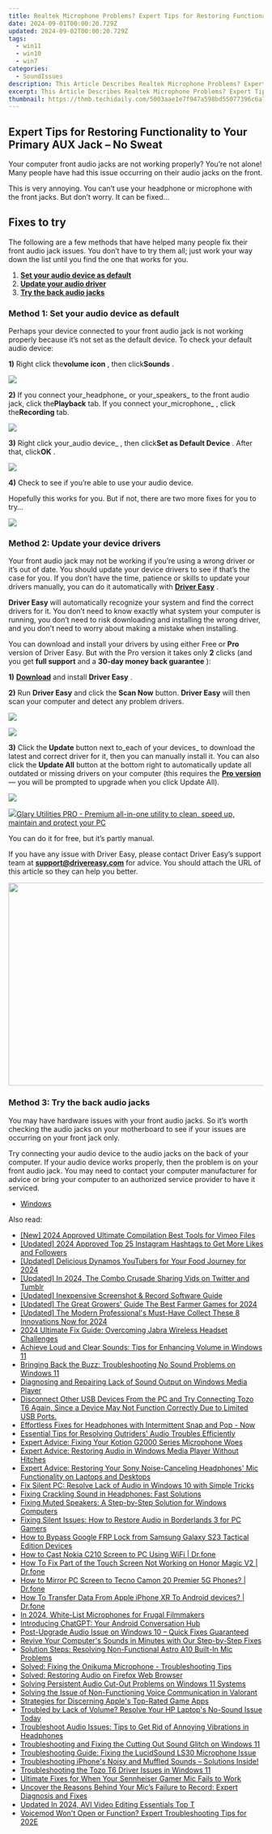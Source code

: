```yaml
---
title: Realtek Microphone Problems? Expert Tips for Restoring Functionality
date: 2024-09-01T00:00:20.729Z
updated: 2024-09-02T00:00:20.729Z
tags:
  - win11
  - win10
  - win7
categories:
  - SoundIssues
description: This Article Describes Realtek Microphone Problems? Expert Tips for Restoring Functionality
excerpt: This Article Describes Realtek Microphone Problems? Expert Tips for Restoring Functionality
thumbnail: https://thmb.techidaily.com/5003aae1e7f947a598bd55077396c6a77042379632f2075c2e5462803d44d042.jpg
---
```


## Expert Tips for Restoring Functionality to Your Primary AUX Jack – No Sweat

Your computer front audio jacks are not working properly? You’re not alone! Many people have had this issue occurring on their audio jacks on the front.

 This is very annoying. You can’t use your headphone or microphone with the front jacks. But don’t worry. It can be fixed…

## Fixes to try

 The following are a few methods that have helped many people fix their front audio jack issues. You don’t have to try them all; just work your way down the list until you find the one that works for you.

1. [**Set your audio device as default**](https://tools.techidaily.com/drivereasy/download/)
2. [**Update your audio driver**](https://tools.techidaily.com/drivereasy/download/)
3. [**Try the back audio jacks**](https://tools.techidaily.com/drivereasy/download/)

### Method 1: Set your audio device as default

 Perhaps your device connected to your front audio jack is not working properly because it’s not set as the default device. To check your default audio device:

**1)** Right click the**volume icon** , then click**Sounds** .

![](https://images.drivereasy.com/wp-content/uploads/2018/06/img_5b348985cac7a.jpg)

**2)** If you connect your_headphone_ or your_speakers_ to the front audio jack, click the**Playback** tab. If you connect your_microphone_ , click the**Recording** tab.

![](https://images.drivereasy.com/wp-content/uploads/2018/06/img_5b348efb28884.jpg)

**3)** Right click your_audio device_ , then click**Set as Default Device** . After that, click**OK** .

![](https://images.drivereasy.com/wp-content/uploads/2018/06/img_5b34902f6d664.jpg)

**4)** Check to see if you’re able to use your audio device.

 Hopefully this works for you. But if not, there are two more fixes for you to try…

<!-- affiliate ads begin -->
<a href="https://shop.copernic.com/order/checkout.php?PRODS=41033101&QTY=1&AFFILIATE=108875&CART=1"><img src="https://secure.2checkout.com/images/merchant/8d30aa96e72440759f74bd2306c1fa3d/Copernic-2023-Affiliate-728x90-Elite.png" border="0"></a>
<!-- affiliate ads end -->
### Method 2: Update your device drivers

 Your front audio jack may not be working if you’re using a wrong driver or it’s out of date. You should update your device drivers to see if that’s the case for you. If you don’t have the time, patience or skills to update your drivers manually, you can do it automatically with [**Driver Easy**](https://tools.techidaily.com/drivereasy/download/) .

**Driver Easy**  will automatically recognize your system and find the correct drivers for it. You don’t need to know exactly what system your computer is running, you don’t need to risk downloading and installing the wrong driver, and you don’t need to worry about making a mistake when installing.

 You can download and install your drivers by using either Free or **Pro**  version of Driver Easy. But with the Pro version it takes only **2**  clicks (and you get **full support** and a **30-day money back guarantee** ):

**1)** [**Download**](https://tools.techidaily.com/drivereasy/download/) and install **Driver Easy** .

**2)** Run **Driver Easy** and click the **Scan Now** button. **Driver Easy**  will then scan your computer and detect any problem drivers.

![](https://images.drivereasy.com/wp-content/uploads/2018/06/img_5b344dbcb3a78.jpg)

<!-- affiliate ads begin -->
<a href="https://secure.2checkout.com/order/checkout.php?PRODS=3851691&QTY=1&AFFILIATE=108875&CART=1"><img src="http://www.aiseesoft.com/avangate/30p/banner.jpg" border="0"></a>
<!-- affiliate ads end -->
**3)**  Click the **Update**  button next to_each of your devices_ to download the latest and correct driver for it, then you can manually install it. You can also click the **Update All**  button at the bottom right to automatically update all outdated or missing drivers on your computer (this requires the **[Pro version](https://tools.techidaily.com/drivereasy/download/)**  — you will be prompted to upgrade when you click Update All).

![](https://images.drivereasy.com/wp-content/uploads/2018/06/img_5b3494ff64802.jpg)

<!-- affiliate ads begin -->
<a href="https://order.glarysoft.com/order/checkout.php?PRODS=4535075&QTY=1&AFFILIATE=108875&CART=1"><img src="https://secure.avangate.com/images/merchant/6734fa703f6633ab896eecbdfad8953a/products/GU-500_672.png" border="0">Glary Utilities PRO -  Premium all-in-one utility to clean, speed up, maintain and protect your PC</a>
<!-- affiliate ads end -->
 You can do it for free, but it’s partly manual.

 If you have any issue with Driver Easy, please contact Driver Easy’s support team at **[support@drivereasy.com](https://tools.techidaily.com/drivereasy/download/)**  for advice. You should attach the URL of this article so they can help you better.

<!-- affiliate ads begin -->
<a href="https://aidotcom.pxf.io/c/5597632/2086436/19576" target="_top" id="2086436"><img src="//a.impactradius-go.com/display-ad/19576-2086436" border="0" alt="" width="1500" height="400"/></a><img height="0" width="0" src="https://imp.pxf.io/i/5597632/2086436/19576" style="position:absolute;visibility:hidden;" border="0" />
<!-- affiliate ads end -->
### Method 3: Try the back audio jacks

 You may have hardware issues with your front audio jacks. So it’s worth checking the audio jacks on your motherboard to see if your issues are occurring on your front jack only.

 Try connecting your audio device to the audio jacks on the back of your computer. If your audio device works properly, then the problem is on your front audio jack. You may need to contact your computer manufacturer for advice or bring your computer to an authorized service provider to have it serviced.

* [Windows](https://tools.techidaily.com/drivereasy/download/)

<ins class="adsbygoogle"
     style="display:block"
     data-ad-format="autorelaxed"
     data-ad-client="ca-pub-7571918770474297"
     data-ad-slot="1223367746"></ins>



<ins class="adsbygoogle"
     style="display:block"
     data-ad-client="ca-pub-7571918770474297"
     data-ad-slot="8358498916"
     data-ad-format="auto"
     data-full-width-responsive="true"></ins>

<span class="atpl-alsoreadstyle">Also read:</span>
<div><ul>
<li><a href="https://vimeo-videos.techidaily.com/new-2024-approved-ultimate-compilation-best-tools-for-vimeo-files/"><u>[New] 2024 Approved  Ultimate Compilation  Best Tools for Vimeo Files</u></a></li>
<li><a href="https://instagram-videos.techidaily.com/updated-2024-approved-top-25-instagram-hashtags-to-get-more-likes-and-followers/"><u>[Updated] 2024 Approved  Top 25 Instagram Hashtags to Get More Likes and Followers</u></a></li>
<li><a href="https://facebook-video-share.techidaily.com/updated-delicious-dynamos-youtubers-for-your-food-journey-for-2024/"><u>[Updated] Delicious Dynamos  YouTubers for Your Food Journey for 2024</u></a></li>
<li><a href="https://twitter-videos.techidaily.com/updated-in-2024-the-combo-crusade-sharing-vids-on-twitter-and-tumblr/"><u>[Updated] In 2024, The Combo Crusade  Sharing Vids on Twitter and Tumblr</u></a></li>
<li><a href="https://on-screen-recording.techidaily.com/updated-inexpensive-screenshot-and-record-software-guide/"><u>[Updated] Inexpensive Screenshot & Record Software Guide</u></a></li>
<li><a href="https://screen-mirroring-recording.techidaily.com/updated-the-great-growers-guide-the-best-farmer-games-for-2024/"><u>[Updated] The Great Growers' Guide  The Best Farmer Games for 2024</u></a></li>
<li><a href="https://facebook-video-files.techidaily.com/updated-the-modern-professionals-must-have-collect-these-8-innovations-now-for-2024/"><u>[Updated] The Modern Professional's Must-Have  Collect These 8 Innovations Now for 2024</u></a></li>
<li><a href="https://sound-issues.techidaily.com/2024-ultimate-fix-guide-overcoming-jabra-wireless-headset-challenges/"><u>2024 Ultimate Fix Guide: Overcoming Jabra Wireless Headset Challenges</u></a></li>
<li><a href="https://sound-issues.techidaily.com/achieve-loud-and-clear-sounds-tips-for-enhancing-volume-in-windows-11/"><u>Achieve Loud and Clear Sounds: Tips for Enhancing Volume in Windows 11</u></a></li>
<li><a href="https://sound-issues.techidaily.com/bringing-back-the-buzz-troubleshooting-no-sound-problems-on-windows-11/"><u>Bringing Back the Buzz: Troubleshooting No Sound Problems on Windows 11</u></a></li>
<li><a href="https://sound-issues.techidaily.com/diagnosing-and-repairing-lack-of-sound-output-on-windows-media-player/"><u>Diagnosing and Repairing Lack of Sound Output on Windows Media Player</u></a></li>
<li><a href="https://sound-issues.techidaily.com/disconnect-other-usb-devices-from-the-pc-and-try-connecting-tozo-t6-again-since-a-device-may-not-function-correctly-due-to-limited-usb-ports/"><u>Disconnect Other USB Devices From the PC and Try Connecting Tozo T6 Again, Since a Device May Not Function Correctly Due to Limited USB Ports.</u></a></li>
<li><a href="https://sound-issues.techidaily.com/1723015043419-effortless-fixes-for-headphones-with-intermittent-snap-and-pop-now/"><u>Effortless Fixes for Headphones with Intermittent Snap and Pop - Now</u></a></li>
<li><a href="https://sound-issues.techidaily.com/essential-tips-for-resolving-outriders-audio-troubles-efficiently/"><u>Essential Tips for Resolving Outriders' Audio Troubles Efficiently</u></a></li>
<li><a href="https://sound-issues.techidaily.com/expert-advice-fixing-your-kotion-g2000-series-microphone-woes/"><u>Expert Advice: Fixing Your Kotion G2000 Series Microphone Woes</u></a></li>
<li><a href="https://sound-issues.techidaily.com/expert-advice-restoring-audio-in-windows-media-player-without-hitches/"><u>Expert Advice: Restoring Audio in Windows Media Player Without Hitches</u></a></li>
<li><a href="https://sound-issues.techidaily.com/expert-advice-restoring-your-sony-noise-canceling-headphones-mic-functionality-on-laptops-and-desktops/"><u>Expert Advice: Restoring Your Sony Noise-Canceling Headphones' Mic Functionality on Laptops and Desktops</u></a></li>
<li><a href="https://sound-issues.techidaily.com/fix-silent-pc-resolve-lack-of-audio-in-windows-10-with-simple-tricks/"><u>Fix Silent PC: Resolve Lack of Audio in Windows 10 with Simple Tricks</u></a></li>
<li><a href="https://sound-issues.techidaily.com/1723016646046-fixing-crackling-sound-in-headphones-fast-solutions/"><u>Fixing Crackling Sound in Headphones: Fast Solutions</u></a></li>
<li><a href="https://sound-issues.techidaily.com/fixing-muted-speakers-a-step-by-step-solution-for-windows-computers/"><u>Fixing Muted Speakers: A Step-by-Step Solution for Windows Computers</u></a></li>
<li><a href="https://sound-issues.techidaily.com/fixing-silent-issues-how-to-restore-audio-in-borderlands-3-for-pc-gamers/"><u>Fixing Silent Issues: How to Restore Audio in Borderlands 3 for PC Gamers</u></a></li>
<li><a href="https://android-frp.techidaily.com/how-to-bypass-google-frp-lock-from-samsung-galaxy-s23-tactical-edition-devices-by-drfone-android/"><u>How to Bypass Google FRP Lock from Samsung Galaxy S23 Tactical Edition Devices</u></a></li>
<li><a href="https://screen-mirror.techidaily.com/how-to-cast-nokia-c210-screen-to-pc-using-wifi-drfone-by-drfone-android/"><u>How to Cast Nokia C210 Screen to PC Using WiFi | Dr.fone</u></a></li>
<li><a href="https://fix-guide.techidaily.com/how-to-fix-part-of-the-touch-screen-not-working-on-honor-magic-v2-drfone-by-drfone-fix-android-problems-fix-android-problems/"><u>How To Fix Part of the Touch Screen Not Working on Honor Magic V2 | Dr.fone</u></a></li>
<li><a href="https://screen-mirror.techidaily.com/how-to-mirror-pc-screen-to-tecno-camon-20-premier-5g-phones-drfone-by-drfone-android/"><u>How to Mirror PC Screen to Tecno Camon 20 Premier 5G Phones? | Dr.fone</u></a></li>
<li><a href="https://techidaily.com/how-to-transfer-data-from-apple-iphone-xr-to-android-devices-drfone-by-drfone-transfer-data-from-ios-transfer-data-from-ios/"><u>How To Transfer Data From Apple iPhone XR To Android devices? | Dr.fone</u></a></li>
<li><a href="https://facebook-video-footage.techidaily.com/in-2024-white-list-microphones-for-frugal-filmmakers/"><u>In 2024, White-List Microphones for Frugal Filmmakers</u></a></li>
<li><a href="https://tech-hub.techidaily.com/introducing-chatgpt-your-android-conversation-hub/"><u>Introducing ChatGPT: Your Android Conversation Hub</u></a></li>
<li><a href="https://sound-issues.techidaily.com/post-upgrade-audio-issue-on-windows-10-quick-fixes-guaranteed/"><u>Post-Upgrade Audio Issue on Windows 10 – Quick Fixes Guaranteed</u></a></li>
<li><a href="https://sound-issues.techidaily.com/revive-your-computers-sounds-in-minutes-with-our-step-by-step-fixes/"><u>Revive Your Computer's Sounds in Minutes with Our Step-by-Step Fixes</u></a></li>
<li><a href="https://sound-issues.techidaily.com/solution-steps-resolving-non-functional-astro-a10-built-in-mic-problems/"><u>Solution Steps: Resolving Non-Functional Astro A10 Built-In Mic Problems</u></a></li>
<li><a href="https://sound-issues.techidaily.com/solved-fixing-the-onikuma-microphone-troubleshooting-tips/"><u>Solved: Fixing the Onikuma Microphone - Troubleshooting Tips</u></a></li>
<li><a href="https://sound-issues.techidaily.com/solved-restoring-audio-on-firefox-web-browser/"><u>Solved: Restoring Audio on Firefox Web Browser</u></a></li>
<li><a href="https://sound-issues.techidaily.com/solving-persistent-audio-cut-out-problems-on-windows-11-systems/"><u>Solving Persistent Audio Cut-Out Problems on Windows 11 Systems</u></a></li>
<li><a href="https://sound-issues.techidaily.com/solving-the-issue-of-non-functioning-voice-communication-in-valorant/"><u>Solving the Issue of Non-Functioning Voice Communication in Valorant</u></a></li>
<li><a href="https://games-able.techidaily.com/strategies-for-discerning-apples-top-rated-game-apps/"><u>Strategies for Discerning Apple's Top-Rated Game Apps</u></a></li>
<li><a href="https://sound-issues.techidaily.com/1723015768100-troubled-by-lack-of-volume-resolve-your-hp-laptops-no-sound-issue-today/"><u>Troubled by Lack of Volume? Resolve Your HP Laptop's No-Sound Issue Today</u></a></li>
<li><a href="https://sound-issues.techidaily.com/troubleshoot-audio-issues-tips-to-get-rid-of-annoying-vibrations-in-headphones/"><u>Troubleshoot Audio Issues: Tips to Get Rid of Annoying Vibrations in Headphones</u></a></li>
<li><a href="https://sound-issues.techidaily.com/troubleshooting-and-fixing-the-cutting-out-sound-glitch-on-windows-11/"><u>Troubleshooting and Fixing the Cutting Out Sound Glitch on Windows 11</u></a></li>
<li><a href="https://sound-issues.techidaily.com/troubleshooting-guide-fixing-the-lucidsound-ls30-microphone-issue/"><u>Troubleshooting Guide: Fixing the LucidSound LS30 Microphone Issue</u></a></li>
<li><a href="https://sound-issues.techidaily.com/troubleshooting-iphones-noisy-and-muffled-sounds-solutions-inside/"><u>Troubleshooting iPhone's Noisy and Muffled Sounds – Solutions Inside!</u></a></li>
<li><a href="https://sound-issues.techidaily.com/troubleshooting-the-tozo-t6-driver-issues-in-windows-11/"><u>Troubleshooting the Tozo T6 Driver Issues in Windows 11</u></a></li>
<li><a href="https://sound-issues.techidaily.com/ultimate-fixes-for-when-your-sennheiser-gamer-mic-fails-to-work/"><u>Ultimate Fixes for When Your Sennheiser Gamer Mic Fails to Work</u></a></li>
<li><a href="https://sound-issues.techidaily.com/uncover-the-reasons-behind-your-mics-failure-to-record-expert-diagnosis-and-fixes/"><u>Uncover the Reasons Behind Your Mic’s Failure to Record: Expert Diagnosis and Fixes</u></a></li>
<li><a href="https://smart-video-editing.techidaily.com/updated-in-2024-avi-video-editing-essentials-top-t/"><u>Updated In 2024, AVI Video Editing Essentials Top T</u></a></li>
<li><a href="https://sound-issues.techidaily.com/voicemod-wont-open-or-function-expert-troubleshooting-tips-for-202e/"><u>Voicemod Won't Open or Function? Expert Troubleshooting Tips for 202E</u></a></li>
</ul></div>
